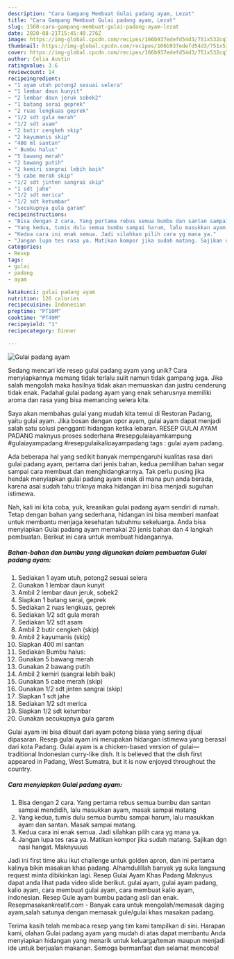 ```yaml
---
description: "Cara Gampang Membuat Gulai padang ayam, Lezat"
title: "Cara Gampang Membuat Gulai padang ayam, Lezat"
slug: 1560-cara-gampang-membuat-gulai-padang-ayam-lezat
date: 2020-08-21T15:45:40.276Z
image: https://img-global.cpcdn.com/recipes/166b937edefd54d3/751x532cq70/gulai-padang-ayam-foto-resep-utama.jpg
thumbnail: https://img-global.cpcdn.com/recipes/166b937edefd54d3/751x532cq70/gulai-padang-ayam-foto-resep-utama.jpg
cover: https://img-global.cpcdn.com/recipes/166b937edefd54d3/751x532cq70/gulai-padang-ayam-foto-resep-utama.jpg
author: Celia Austin
ratingvalue: 3.6
reviewcount: 14
recipeingredient:
- "1 ayam utuh potong2 sesuai selera"
- "1 lembar daun kunyit"
- "2 lembar daun jeruk sobek2"
- "1 batang serai geprek"
- "2 ruas lengkuas geprek"
- "1/2 sdt gula merah"
- "1/2 sdt asam"
- "2 butir cengkeh skip"
- "2 kayumanis skip"
- "400 ml santan"
- " Bumbu halus"
- "5 bawang merah"
- "2 bawang putih"
- "2 kemiri sangrai lebih baik"
- "5 cabe merah skip"
- "1/2 sdt jinten sangrai skip"
- "1 sdt jahe"
- "1/2 sdt merica"
- "1/2 sdt ketumbar"
- "secukupnya gula garam"
recipeinstructions:
- "Bisa dengan 2 cara. Yang pertama rebus semua bumbu dan santan sampai mendidih, lalu masukkan ayam, masak sampai matang"
- "Yang kedua, tumis dulu semua bumbu sampai harum, lalu masukkan ayam dan santan. Masak sampai matang."
- "Kedua cara ini enak semua. Jadi silahkan pilih cara yg mana ya."
- "Jangan lupa tes rasa ya. Matikan kompor jika sudah matang. Sajikan dgn nasi hangat. Maknyuuus"
categories:
- Resep
tags:
- gulai
- padang
- ayam

katakunci: gulai padang ayam 
nutrition: 126 calories
recipecuisine: Indonesian
preptime: "PT10M"
cooktime: "PT49M"
recipeyield: "1"
recipecategory: Dinner

---
```



![Gulai padang ayam](https://img-global.cpcdn.com/recipes/166b937edefd54d3/751x532cq70/gulai-padang-ayam-foto-resep-utama.jpg)

Sedang mencari ide resep gulai padang ayam yang unik? Cara menyiapkannya memang tidak terlalu sulit namun tidak gampang juga. Jika salah mengolah maka hasilnya tidak akan memuaskan dan justru cenderung tidak enak. Padahal gulai padang ayam yang enak seharusnya memiliki aroma dan rasa yang bisa memancing selera kita.

Saya akan membahas gulai yang mudah kita temui di Restoran Padang, yaitu gulai ayam. Jika bosan dengan opor ayam, gulai ayam dapat menjadi salah satu solusi pengganti hidangan ketika lebaran. RESEP GULAI AYAM PADANG maknyus proses sederhana #resepgulaiayamkampung #gulaiayampadang #resepgulaikalioayampadang tags : gulai ayam padang.

Ada beberapa hal yang sedikit banyak mempengaruhi kualitas rasa dari gulai padang ayam, pertama dari jenis bahan, kedua pemilihan bahan segar sampai cara membuat dan menghidangkannya. Tak perlu pusing jika hendak menyiapkan gulai padang ayam enak di mana pun anda berada, karena asal sudah tahu triknya maka hidangan ini bisa menjadi suguhan istimewa.


Nah, kali ini kita coba, yuk, kreasikan gulai padang ayam sendiri di rumah. Tetap dengan bahan yang sederhana, hidangan ini bisa memberi manfaat untuk membantu menjaga kesehatan tubuhmu sekeluarga. Anda bisa menyiapkan Gulai padang ayam memakai 20 jenis bahan dan 4 langkah pembuatan. Berikut ini cara untuk membuat hidangannya.

<!--inarticleads1-->

##### Bahan-bahan dan bumbu yang digunakan dalam pembuatan Gulai padang ayam:

1. Sediakan 1 ayam utuh, potong2 sesuai selera
1. Gunakan 1 lembar daun kunyit
1. Ambil 2 lembar daun jeruk, sobek2
1. Siapkan 1 batang serai, geprek
1. Sediakan 2 ruas lengkuas, geprek
1. Sediakan 1/2 sdt gula merah
1. Sediakan 1/2 sdt asam
1. Ambil 2 butir cengkeh (skip)
1. Ambil 2 kayumanis (skip)
1. Siapkan 400 ml santan
1. Sediakan  Bumbu halus:
1. Gunakan 5 bawang merah
1. Gunakan 2 bawang putih
1. Ambil 2 kemiri (sangrai lebih baik)
1. Gunakan 5 cabe merah (skip)
1. Gunakan 1/2 sdt jinten sangrai (skip)
1. Siapkan 1 sdt jahe
1. Sediakan 1/2 sdt merica
1. Siapkan 1/2 sdt ketumbar
1. Gunakan secukupnya gula garam


Gulai ayam ini bisa dibuat dari ayam potong biasa yang sering dijual dipasaran. Resep gulai ayam ini merupakan hidangan istimewa yang berasal dari kota Padang. Gulai ayam is a chicken-based version of gulai—traditional Indonesian curry-like dish. It is believed that the dish first appeared in Padang, West Sumatra, but it is now enjoyed throughout the country. 

<!--inarticleads2-->

##### Cara menyiapkan Gulai padang ayam:

1. Bisa dengan 2 cara. Yang pertama rebus semua bumbu dan santan sampai mendidih, lalu masukkan ayam, masak sampai matang
1. Yang kedua, tumis dulu semua bumbu sampai harum, lalu masukkan ayam dan santan. Masak sampai matang.
1. Kedua cara ini enak semua. Jadi silahkan pilih cara yg mana ya.
1. Jangan lupa tes rasa ya. Matikan kompor jika sudah matang. Sajikan dgn nasi hangat. Maknyuuus


Jadi ini first time aku ikut challenge untuk golden apron, dan ini pertama kalinya bikin masakan khas padang. Alhamdulillah banyak yg suka langsung request minta dibikinkan lagi. Resep Gulai Ayam Khas Padang Maknyus dapat anda lihat pada video slide berikut. gulai ayam, gulai ayam padang, kalio ayam, cara membuat gulai ayam, cara membuat kalio ayam, indonesian. Resep Gule ayam bumbu padang asli dan enak. Resepmasakankreatif.com - Banyak cara untuk mengolah/memasak daging ayam,salah satunya dengan memasak gule/gulai khas masakan padang. 

Terima kasih telah membaca resep yang tim kami tampilkan di sini. Harapan kami, olahan Gulai padang ayam yang mudah di atas dapat membantu Anda menyiapkan hidangan yang menarik untuk keluarga/teman maupun menjadi ide untuk berjualan makanan. Semoga bermanfaat dan selamat mencoba!
